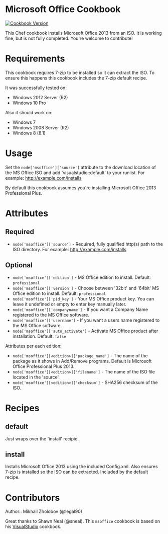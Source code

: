 # Microsoft Office Cookbook
[![Cookbook Version](https://img.shields.io/cookbook/v/msoffice.svg)](https://community.opscode.com/cookbooks/msoffice)

This Chef cookbook installs Microsoft Office 2013 from an ISO.
It is working fine, but is not fully completed. You're welcome to contribute!

# Requirements

This cookbook requires 7-zip to be installed so it can extract the ISO. To ensure this happens this cookbook includes the 7-zip default recipe.

It was successfully tested on:
- Windows 2012 Server (R2)
- Windows 10 Pro

Also it should work on:
- Windows 7
- Windows 2008 Server (R2)
- Windows 8 (8.1)


# Usage

Set the `node['msoffice']['source']` attribute to the download location of the MS Office ISO and add 'visualstudio::default' to your runlist. For example: http://example.com/installs

By default this cookbook assumes you're installing Microsoft Office 2013 Professional Plus.

# Attributes

## Required
* `node['msoffice']['source']` - Required, fully qualified http(s) path to the ISO directory. For example: http://example.com/installs

## Optional
* `node['msoffice']['edition']` - MS Office edition to install. Default: `professional`
* `node['msoffice']['version']` - Choose between '32bit' and '64bit'  MS Office edition to install. Default: `professional`
* `node['msoffice']['pid_key']` - Your MS Office product key. You can leave it undefined or empty to enter key manually later.
* `node['msoffice']['companyname']` - If you want a Company Name registered to the MS Office software.
* `node['msoffice']['username']` - If you want a users name registered to the MS Office software.
* `node['msoffice']['auto_activate']` - Activate MS Office product after installation. Default: `false`

Attributes per each edition:
* `node['msoffice'][<edition>]['package_name']` - The name of the package as it shows in Add/Remove programs. Default is Microsoft Office Professional Plus 2013.
* `node['msoffice'][<edition>]['filename']` - The name of the ISO file located in the 'source'.
* `node['msoffice'][<edition>]['checksum']` - SHA256 checksum of the ISO.


# Recipes

## default
Just wraps over the 'install' recipie.

## install
Installs Microsoft Office 2013 using the included Config.xml. Also ensures 7-zip is installed so the ISO can be extracted. Included by the default recipe.

# Contributors
Author:: Mikhail Zholobov (@legal90)

Great thanks to Shawn Neal (@sneal). This `msoffice` cookbook is based on his [VisualStudio](https://github.com/daptiv/visualstudio) cookbook.
